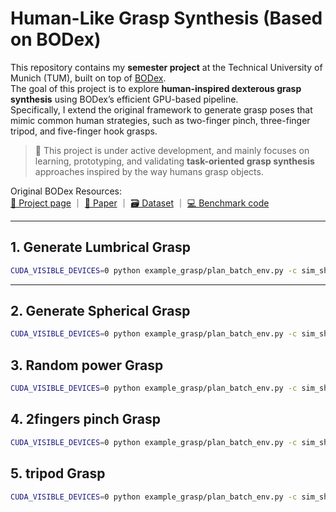 #  Human-Like Grasp Synthesis (Based on BODex)

This repository contains my **semester project** at the Technical University of Munich (TUM), built on top of [BODex](https://github.com/JYChen18/BODex).  
The goal of this project is to explore **human-inspired dexterous grasp synthesis** using BODex’s efficient GPU-based pipeline.  
Specifically, I extend the original framework to generate grasp poses that mimic common human strategies, such as two-finger pinch, three-finger tripod, and five-finger hook grasps.

> 🔧 This project is under active development, and mainly focuses on learning, prototyping, and validating **task-oriented grasp synthesis** approaches inspired by the way humans grasp objects.

Original BODex Resources:  
[📄 Project page](https://pku-epic.github.io/BODex) ｜ [📑 Paper](https://arxiv.org/abs/2412.16490) ｜ [🗃️ Dataset](https://huggingface.co/datasets/JiayiChenPKU/BODex) ｜ [💻 Benchmark code](https://github.com/JYChen18/DexGraspBench)

---

## 1. Generate Lumbrical Grasp

```bash
CUDA_VISIBLE_DEVICES=0 python example_grasp/plan_batch_env.py -c sim_shadow/fc_lumbrical.yml -w 20

```
---

## 2. Generate Spherical Grasp

```bash
CUDA_VISIBLE_DEVICES=0 python example_grasp/plan_batch_env.py -c sim_shadow/fc_spherical.yml -w 20

```
## 3. Random power Grasp
```bash
CUDA_VISIBLE_DEVICES=0 python example_grasp/plan_batch_env.py -c sim_shadow/fc_power.yml -w 20

```
## 4. 2fingers pinch Grasp
```bash
CUDA_VISIBLE_DEVICES=0 python example_grasp/plan_batch_env.py -c sim_shadow/fc_2finger.yml -w 20

```
## 5. tripod Grasp
```bash
CUDA_VISIBLE_DEVICES=0 python example_grasp/plan_batch_env.py -c sim_shadow/fc_3finger.yml -w 20

```


